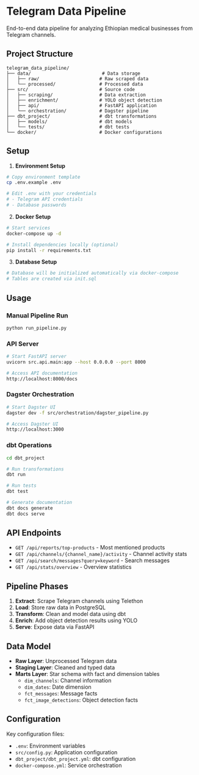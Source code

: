 # Telegram Data Pipeline

End-to-end data pipeline for analyzing Ethiopian medical businesses from Telegram channels.

## Project Structure

```
telegram_data_pipeline/
├── data/                          # Data storage
│   ├── raw/                      # Raw scraped data
│   └── processed/                # Processed data
├── src/                          # Source code
│   ├── scraping/                 # Data extraction
│   ├── enrichment/               # YOLO object detection
│   ├── api/                      # FastAPI application
│   └── orchestration/            # Dagster pipeline
├── dbt_project/                  # dbt transformations
│   ├── models/                   # dbt models
│   └── tests/                    # dbt tests
└── docker/                       # Docker configurations
```

## Setup

1. **Environment Setup**
```bash
# Copy environment template
cp .env.example .env

# Edit .env with your credentials
# - Telegram API credentials
# - Database passwords
```

2. **Docker Setup**
```bash
# Start services
docker-compose up -d

# Install dependencies locally (optional)
pip install -r requirements.txt
```

3. **Database Setup**
```bash
# Database will be initialized automatically via docker-compose
# Tables are created via init.sql
```

## Usage

### Manual Pipeline Run
```bash
python run_pipeline.py
```

### API Server
```bash
# Start FastAPI server
uvicorn src.api.main:app --host 0.0.0.0 --port 8000

# Access API documentation
http://localhost:8000/docs
```

### Dagster Orchestration
```bash
# Start Dagster UI
dagster dev -f src/orchestration/dagster_pipeline.py

# Access Dagster UI
http://localhost:3000
```

### dbt Operations
```bash
cd dbt_project

# Run transformations
dbt run

# Run tests
dbt test

# Generate documentation
dbt docs generate
dbt docs serve
```

## API Endpoints

- `GET /api/reports/top-products` - Most mentioned products
- `GET /api/channels/{channel_name}/activity` - Channel activity stats
- `GET /api/search/messages?query=keyword` - Search messages
- `GET /api/stats/overview` - Overview statistics

## Pipeline Phases

1. **Extract**: Scrape Telegram channels using Telethon
2. **Load**: Store raw data in PostgreSQL
3. **Transform**: Clean and model data using dbt
4. **Enrich**: Add object detection results using YOLO
5. **Serve**: Expose data via FastAPI

## Data Model

- **Raw Layer**: Unprocessed Telegram data
- **Staging Layer**: Cleaned and typed data
- **Marts Layer**: Star schema with fact and dimension tables
  - `dim_channels`: Channel information
  - `dim_dates`: Date dimension
  - `fct_messages`: Message facts
  - `fct_image_detections`: Object detection facts

## Configuration

Key configuration files:
- `.env`: Environment variables
- `src/config.py`: Application configuration
- `dbt_project/dbt_project.yml`: dbt configuration
- `docker-compose.yml`: Service orchestration